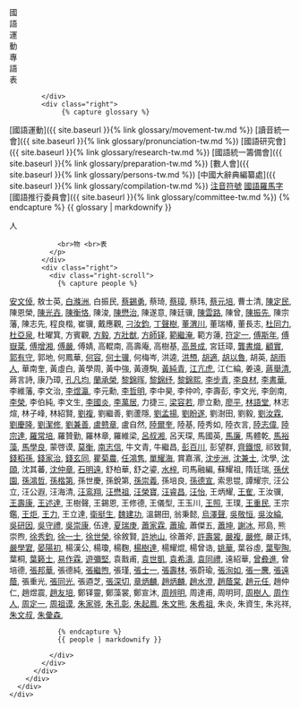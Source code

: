<div class="bottom">
      <div class="row">
        <div class="col-lg-6 col-md-12 col-12">
          <div class="bottom-box">
			  <div class="left">
              <p>國<br>語<br>運<br>動<br>專<br>語<br>表</p>
              
            </div>
            <div class="right">
				 {% capture glossary %}
[國語運動]({{ site.baseurl }}{% link glossary/movement-tw.md %})
[讀音統一會]({{ site.baseurl }}{% link glossary/pronunciation-tw.md %})
[國語研究會]({{ site.baseurl }}{% link glossary/research-tw.md %})
[國語統一籌備會]({{ site.baseurl }}{% link glossary/preparation-tw.md %})
[數人會]({{ site.baseurl }}{% link glossary/persons-tw.md %})
[中國大辭典編纂處]({{ site.baseurl }}{% link glossary/compilation-tw.md %})
[注音符號](https://baike.baidu.com/item/%E6%B1%89%E8%AF%AD%E6%B3%A8%E9%9F%B3%E7%AC%A6%E5%8F%B7/115195)
[國語羅馬字](https://baike.baidu.com/item/%E5%9B%BD%E8%AF%AD%E7%BD%97%E9%A9%AC%E5%AD%97/6060641)
[國語推行委員會]({{ site.baseurl }}{% link glossary/committee-tw.md %})
                 {% endcapture %}
 			   {{ glossary | markdownify }}         
            </div>
          </div>
        </div>
        <div class="col-lg-6 col-md-12 col-12">
          <div class="bottom-box">
            <div class="left">
              <p>人

                <br>物 <br>表
              </p>
            </div>
            <div class="right">
              <div class="right-scroll">
                {% capture people %}

[安文倬](https://clangreformers.github.io/people/anwenzhuo-cn.html),
敖士英,
[白滌洲](https://clangreformers.github.io/people/baidizhou-cn.html),
白振民,
[蔡錫勇](https://zh.wikipedia.org/wiki/蔡錫勇),
蔡琦,
[蔡璋](https://zh.wikipedia.org/wiki/蔡璋_(速記工作者)),
蔡玮,
[蔡元培](https://zh.wikipedia.org/wiki/蔡元培),
曹士清,
[陳定民](https://baike.baidu.com/item/陳定民?fromModule=lemma_search-box),
陳恩榮,
[陳光壵](https://zh.wikipedia.org/wiki/陳光堯),
[陳衡恪](https://zh.wikipedia.org/wiki/陳師曾),
陳浚,
[陳懋治](https://zh.wikipedia.org/wiki/陳懋治),
陳遂意,
陳廷骥,
[陳雲路](https://baike.baidu.com/item/陳雲路?fromModule=lemma_search-box),
陳曾,
[陳振先](https://zh.wikipedia.org/wiki/陳振先),
陳宗藩,
陳志先,
程良楷,
崔骥,
戴應觀,
[刁汝鈞](https://baike.baidu.com/item/刁汝鈞?fromModule=lemma_search-box),
[丁聲樹](https://zh.wikipedia.org/wiki/丁聲樹),
[董渭川](https://zh.wikipedia.org/wiki/董渭川),
董瑞椿,
董長志,
[杜同力](https://clangreformers.github.io/people/dutongli-cn.html),
[杜亞泉](https://zh.wikipedia.org/wiki/杜亞泉),
杜曜箕,
方賓觀,
[方毅](https://clangreformers.github.io/people/fangyi-cn.html),
[方壯猷](https://zh.wikipedia.org/wiki/方壯猷),
[方師铎](https://zh.wikipedia.org/wiki/方師鐸),
[範繼淹](https://baike.baidu.com/item/範繼淹?fromModule=lemma_search-box),
範方蓮,
[符定一](https://zh.wikipedia.org/wiki/符定一),
[傅斯年](https://zh.wikipedia.org/wiki/傅斯年),
[傅嶽棻](https://zh.wikipedia.org/wiki/傅嶽棻),
[傅增湘](https://zh.wikipedia.org/wiki/傅增湘),
[傅嚴](https://clangreformers.github.io/people/fuyan-cn.html),
傅婧,
高輥南,
高壽庵,
高樹基,
[高景成](https://baike.baidu.com/item/高景成/9594712),
宮廷璋,
[龔書熾](https://clangreformers.github.io/people/gongshuzhi-cn.html),
[顧實](https://baike.baidu.com/item/顧實/673665),
[郭有守](https://zh.wikipedia.org/wiki/郭有守),
郭地,
何鳳華,
[何容](https://zh.wikipedia.org/wiki/何容),
[何士骥](https://baike.baidu.com/item/何士骥/3225991),
何梅岑,
洪逵,
[洪槱](https://zh.wikipedia.org/wiki/洪炎秋),
[胡適](https://zh.wikipedia.org/wiki/胡適),
[胡以魯](https://baike.baidu.com/item/胡以魯/1077475),
胡英,
[胡雨人](https://baike.baidu.com/item/胡雨人/10025474),
華南奎,
黃虛白,
黃學周,
黃中強,
黃遵騊,
[黃純青](https://zh.wikipedia.org/wiki/黃純青),
[江亢虎](https://zh.wikipedia.org/wiki/江亢虎),
江仁綸,
姜遠,
[蔣舉清](https://zh.wikipedia.org/wiki/蔣舉清),
蔣言詩,
康乃璋,
[孔凡均](https://clangreformers.github.io/people/kongfanjun-cn.html),
[蘭承榮](https://baike.baidu.com/item/蘭承榮/2632049),
[黎錦晖](https://zh.wikipedia.org/wiki/黎錦暉),
[黎錦纾](https://zh.wikipedia.org/wiki/黎錦紓),
[黎錦熙](https://zh.wikipedia.org/wiki/黎錦熙),
[李步青](https://zh.wikipedia.org/wiki/李步青),
[李良材](https://baike.baidu.com/item/李桐軒/10728490),
[李書華](https://zh.wikipedia.org/wiki/李書華),
李維藩,
李文治,
[李煜瀛](https://zh.wikipedia.org/wiki/李石曾),
李元勳,
[李哲明](https://zh.wikipedia.org/wiki/李哲明),
李中昊,
李仲吟,
李壽彭,
李文光,
李劍南,
[李榮](https://baike.baidu.com/item/李榮/132357),
李伯純,
李文生,
[李國炎](https://baike.baidu.com/item/李國炎/62520710),
[李萬居](https://zh.wikipedia.org/wiki/李萬居),
力捷三,
[梁容若](https://zh.wikipedia.org/wiki/梁容若),
廖立勳,
[廖平](https://zh.wikipedia.org/wiki/廖平),
[林語堂](https://zh.wikipedia.org/wiki/林語堂),
林志煊,
林子峰,
林紹賢,
[劉複](https://zh.wikipedia.org/wiki/劉半農),
劉繼善,
劉蘆隱,
[劉孟揚](https://baike.baidu.com/item/劉孟揚/3803824),
[劉盼遂](https://baike.baidu.com/item/劉盼遂/488674),
劉澍田,
劉毅,
[劉汝霖](https://baike.baidu.com/item/劉汝霖/3401335),
[劉慶隆](https://baike.baidu.com/item/劉慶隆/15797699),
[劉潔修](https://baike.baidu.com/item/劉潔修/5173715),
[劉兼善](https://baike.baidu.com/item/劉兼善/11068257),
[盧戆章](https://zh.wikipedia.org/wiki/盧戆章),
盧自然,
[陸爾奎](https://baike.baidu.com/item/陸爾奎/969934),
陸基,
陸秀如,
陸衣言,
[陸志偉](https://zh.wikipedia.org/wiki/陸志韋),
[陸宗達](https://zh.wikipedia.org/wiki/陸宗達),
[羅常培](https://zh.wikipedia.org/wiki/羅常培),
羅贊勤,
羅林章,
羅維梁,
[呂叔湘](https://zh.wikipedia.org/wiki/呂叔湘),
呂天琛,
馬國英,
[馬廉](https://zh.wikipedia.org/wiki/馬廉),
馬體乾,
[馬裕藻](https://zh.wikipedia.org/wiki/馬幼漁),
[馬學良](https://zh.wikipedia.org/wiki/馬學良),
蒙啓谟,
[莫衡](https://baike.baidu.com/item/莫衡/5404038),
[南志信](https://zh.wikipedia.org/wiki/南志信),
牛文青,
牛繼昌,
[彭百川](https://zh.wikipedia.org/wiki/彭百川),
彭望群,
[齊鐵恨](https://zh.wikipedia.org/wiki/齊鐵恨),
祁致賢,
[錢稻孫](https://zh.wikipedia.org/wiki/錢稻孫),
[錢家治](https://zh.wikipedia.org/wiki/錢均夫),
[錢玄同](https://zh.wikipedia.org/wiki/錢玄同),
[瞿菊農](https://zh.wikipedia.org/wiki/瞿世英),
[任鴻隽](https://zh.wikipedia.org/wiki/任鴻隽),
[單耀海](https://baike.baidu.com/item/單耀海/12579148),
賞嘉濱,
[沈步洲](https://baike.baidu.com/item/沈步洲/24573664),
[沈兼士](https://zh.wikipedia.org/wiki/沈兼士),
沈學,
[沈頤](https://baike.baidu.com/item/沈頤/64081418),
沈其蕃,
[沈仲章](https://zh.wikipedia.org/wiki/沈仲章_(學者)),
[石明遠](https://baike.baidu.com/item/石明遠/584403),
舒柏華,
舒之鎏,
[水梓](https://zh.wikipedia.org/wiki/水梓),
司馬融編,
蘇耀祖,
隋廷瑞,
[孫伏園](https://zh.wikipedia.org/wiki/孫伏園),
[孫鴻哲](https://baike.baidu.com/item/孫鴻哲/5978238),
[孫楷第](https://zh.wikipedia.org/wiki/孫楷第),
孫世慶,
孫銳第,
[孫崇義](https://clangreformers.github.io/people/sunchongyi-cn.html),
孫培良,
[孫德宣](https://baike.baidu.com/item/孫德宣/1116324),
索思锟,
譚耀宗,
汪公立,
汪公遐,
汪海清,
[汪鸾翔](https://zh.wikipedia.org/wiki/汪鸾翔),
[汪懋祖](https://zh.wikipedia.org/wiki/汪懋祖),
[汪榮寶](https://zh.wikipedia.org/wiki/汪榮寶),
[汪睿昌](https://zh.wikipedia.org/wiki/特睦格圖),
[汪怡](https://clangreformers.github.io/people/wangyi-cn.html),
王炳耀,
[王隺](https://baike.baidu.com/item/王雲軒/29241),
王汝骥,
[王壽康](https://clangreformers.github.io/people/wangshoukang-cn.html),
[王述達](https://clangreformers.github.io/people/wangshuda-cn.html),
王樹聲,
王錫恩,
王修德,
王儀型,
王玉川,
[王照](https://zh.wikipedia.org/wiki/王照_(光緒進士)),
王璞,
[王重民](https://zh.wikipedia.org/wiki/王重民),
王宗鑑,
[王炬](https://zh.wikipedia.org/wiki/王炬_(1911年)),
[王力](https://zh.wikipedia.org/wiki/王力_(語言學家)),
王立達,
[衛挺生](https://zh.wikipedia.org/wiki/衛挺生),
[魏建功](https://zh.wikipedia.org/wiki/魏建功),
溫錫田,
翁秉懿,
[烏澤聲](https://zh.wikipedia.org/wiki/烏澤聲),
[吳敬恒](https://zh.wikipedia.org/wiki/吳稚暉),
[吳汝綸](https://zh.wikipedia.org/wiki/吳汝綸),
[吳研因](https://zh.wikipedia.org/wiki/吳研因),
[吳守禮](https://zh.wikipedia.org/wiki/吳守禮),
[吳崇康](https://baike.baidu.com/item/吳崇康/57169396),
伍達,
[夏瑞庚](https://zh.wikipedia.org/wiki/夏瑞庚),
[蕭家霖](https://clangreformers.github.io/people/xiaojialin-cn.html),
[蕭瑜](https://zh.wikipedia.org/wiki/蕭子升),
蕭傑五,
[蕭坤](https://baike.baidu.com/item/蕭坤/6734064),
[謝冰](https://clangreformers.github.io/people/xierenbing-cn.html),
邢島,
熊崇煦,
[徐秀鈞](https://baike.baidu.com/item/徐秀鈞/930610),
[徐一士](https://zh.wikipedia.org/wiki/徐一士),
[徐世榮](https://baike.baidu.com/item/徐世榮/1142033),
徐敘賢,
[許地山](https://zh.wikipedia.org/wiki/許地山),
徐蕭斧,
[許壽裳](https://zh.wikipedia.org/wiki/許壽裳),
[嚴複](https://zh.wikipedia.org/wiki/嚴復),
[嚴修](https://zh.wikipedia.org/wiki/嚴修),
嚴正炜,
[嚴學宭](https://zh.wikipedia.org/wiki/嚴學宭),
[晏陽初](https://zh.wikipedia.org/wiki/晏陽初),
楊漢公,
楊瓊,
楊麴,
[楊樹達](https://zh.wikipedia.org/wiki/楊樹達),
楊耀焜,
楊曾诰,
[姚華](https://zh.wikipedia.org/wiki/姚華),
葉谷虛,
[葉聖陶](https://zh.wikipedia.org/wiki/葉聖陶),
葉桐,
[葉籁士](https://zh.wikipedia.org/wiki/葉籁士),
[易作霖](https://zh.wikipedia.org/wiki/易作霖),
[遊彌堅](https://zh.wikipedia.org/wiki/遊彌堅),
袁戬甫,
[袁世凱](https://zh.wikipedia.org/wiki/袁世凱),
[袁希濤](https://zh.wikipedia.org/wiki/袁希濤),
[袁同禮](https://zh.wikipedia.org/wiki/袁同禮),
遠紹華,
[曾彜進](https://zh.wikipedia.org/wiki/曾彜進),
曾培德,
[張邦華](https://baike.baidu.com/item/張邦華/6042000?fr=aladdin),
張德純,
[張繼煦](https://zh.wikipedia.org/wiki/張繼煦),
張瑾,
[張士一](https://zh.wikipedia.org/wiki/張士一),
[張壽林](https://clangreformers.github.io/people/zhangshoulin-cn.html),
張蔚瑜,
[張洵如](https://clangreformers.github.io/people/zhangxunru-cn.html),
[張一麐](https://zh.wikipedia.org/wiki/張一麐),
[張遠蔭](https://clangreformers.github.io/people/zhangyuanyin-cn.html),
張重光,
[張同光](https://baike.baidu.com/item/張同光/63845113?fr=aladdin),
張逎芝,
[張深切](https://zh.wikipedia.org/wiki/張深切),
[章炳麟](https://zh.wikipedia.org/wiki/章太炎),
[趙炳麟](https://zh.wikipedia.org/wiki/趙炳麟),
[趙水澄](https://clangreformers.github.io/people/zhaoshuicheng-cn.html),
[趙蔭棠](https://baike.baidu.com/item/趙蔭棠/1987478),
[趙元任](https://zh.wikipedia.org/wiki/趙元任),
趙仲仁,
趙煜震,
[趙友培](https://zh.wikipedia.org/wiki/趙友培),
鄭铎靈,
鄭藻裳,
鄭宣沐,
[周辨明](https://zh.wikipedia.org/wiki/周辨明),
周達甫,
周明珂,
[周樹人](https://zh.wikipedia.org/wiki/魯迅),
[周作人](https://zh.wikipedia.org/wiki/周作人),
[周定一](https://zh.wikipedia.org/wiki/周定一),
[周祖谟](https://zh.wikipedia.org/wiki/周祖谟),
[朱家骅](https://zh.wikipedia.org/wiki/朱家驊),
[朱孔彰](https://baike.baidu.com/item/朱孔彰/1712762),
[朱起鳳](https://baike.baidu.com/item/朱起鳳/1180727),
[朱文熊](https://zh.wikipedia.org/wiki/朱文熊),
[朱希祖](https://zh.wikipedia.org/wiki/朱希祖),
朱炎,
朱資生,
朱兆祥,
[朱文叔](https://baike.baidu.com/item/朱文叔/3722097),
[朱彙森](https://zh.wikipedia.org/wiki/朱匯森),

                {% endcapture %}
                {{ people | markdownify }}

              </div>
            </div>
          </div>
        </div>
      </div>
    </div>